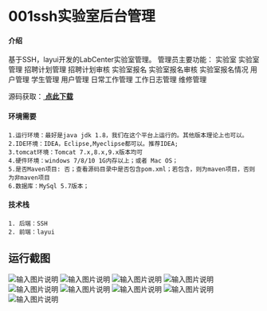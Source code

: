 # 001ssh实验室后台管理

#### 介绍
基于SSH，layui开发的LabCenter实验室管理。
管理员主要功能：
   实验室
      实验室管理
      招聘计划管理
      招聘计划审核
      实验室报名
      实验室报名审核
      实验室报名情况
    用户管理
      学生管理
      用户管理
    日常工作管理
      工作日志管理
      维修管理  

源码获取：[ **点此下载** ](http://www.shuyue.fun/?type=productinfo&id=70)

#### 环境需要
```
1.运行环境：最好是java jdk 1.8，我们在这个平台上运行的。其他版本理论上也可以。
2.IDE环境：IDEA，Eclipse,Myeclipse都可以。推荐IDEA;
3.tomcat环境：Tomcat 7.x,8.x,9.x版本均可
4.硬件环境：windows 7/8/10 1G内存以上；或者 Mac OS；
5.是否Maven项目: 否；查看源码目录中是否包含pom.xml；若包含，则为maven项目，否则为非maven项目 
6.数据库：MySql 5.7版本；
```

#### 技术栈
```
1. 后端：SSH
2. 前端：layui
```

## 运行截图
![输入图片说明](https://images.gitee.com/uploads/images/2021/0319/231946_97b5a6f3_863230.png "屏幕截图.png")
![输入图片说明](https://images.gitee.com/uploads/images/2021/0319/232015_92dbaabd_863230.png "屏幕截图.png")
![输入图片说明](https://images.gitee.com/uploads/images/2021/0319/232029_16fedc19_863230.png "屏幕截图.png")
![输入图片说明](https://images.gitee.com/uploads/images/2021/0319/232040_1d086570_863230.png "屏幕截图.png")
![输入图片说明](https://images.gitee.com/uploads/images/2021/0319/232051_5cd6f804_863230.png "屏幕截图.png")
![输入图片说明](https://images.gitee.com/uploads/images/2021/0319/232100_38c93c40_863230.png "屏幕截图.png")
![输入图片说明](https://images.gitee.com/uploads/images/2021/0319/232111_e87922c4_863230.png "屏幕截图.png")
![输入图片说明](https://images.gitee.com/uploads/images/2021/0319/232119_4e5ed1ba_863230.png "屏幕截图.png")
![输入图片说明](https://images.gitee.com/uploads/images/2021/0319/232129_d449ccd0_863230.png "屏幕截图.png")
